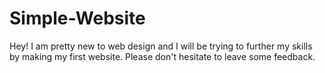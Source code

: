 # Simple-Website

Hey! I am pretty new to web design and I will be trying to further my skills by making my first website. 
Please don't hesitate to leave some feedback.
